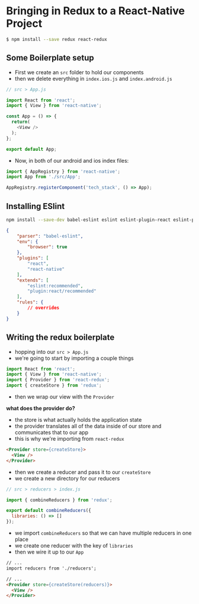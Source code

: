 # Bringing in Redux to a React-Native Project

```bash
$ npm install --save redux react-redux
```

## Some Boilerplate setup

* First we create an `src` folder to hold our components
* then we delete everything in `index.ios.js` and `index.android.js`

```js
// src > App.js

import React from 'react';
import { View } from 'react-native';

const App = () => {
  return(
    <View />
  );
};

export default App;
```

* Now, in both of our android and ios index files:

```js
import { AppRegistry } from 'react-native';
import App from './src/App';

AppRegistry.registerComponent('tech_stack', () => App);
```

## Installing ESlint

```bash
npm install --save-dev babel-eslint eslint eslint-plugin-react eslint-plugin-react-native
```

```json
{
    "parser": "babel-eslint",
    "env": {
        "browser": true
    },
    "plugins": [
        "react",
        "react-native"
    ],
    "extends": [
        "eslint:recommended",
        "plugin:react/recommended"
    ],
    "rules": {
        // overrides
    }
}
```

## Writing the redux boilerplate

* hopping into our `src > App.js`
* we're going to start by importing a couple things

```js
import React from 'react';
import { View } from 'react-native';
import { Provider } from 'react-redux';
import { createStore } from 'redux';
```

* then we wrap our view with the `Provider`

__what does the provider do?__

* the store is what actually holds the application state
* the provider translates all of the data inside of our store and communicates that to our app
* this is why we're importing from `react-redux`

```html
<Provider store={createStore}>
  <View />
</Provider>
```

* then we create a reducer and pass it to our `createStore`
* we create a new directory for our reducers

```js
// src > reducers > index.js

import { combineReducers } from 'redux';

export default combineReducers({
  libraries: () => []
});
```

* we import `combineReducers` so that we can have multiple reducers in one place
* we create one reducer with the key of `libraries`
* then we wire it up to our `App`

```html
// ...
import reducers from './reducers';

// ...
<Provider store={createStore(reducers)}>
  <View />
</Provider>
```

